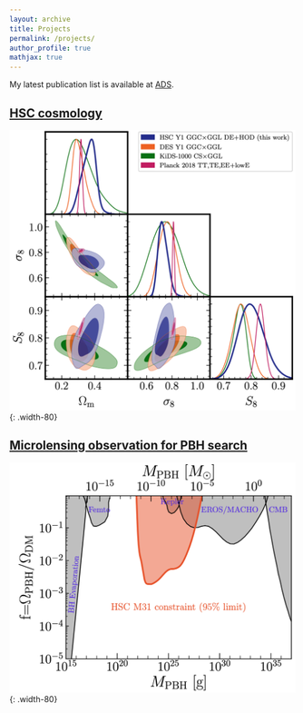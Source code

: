 ```yaml
---
layout: archive
title: Projects
permalink: /projects/
author_profile: true
mathjax: true
---
```


My latest publication list is available at [ADS](<https://ui.adsabs.harvard.edu/search/filter_author_facet_hier_fq_author=AND&filter_author_facet_hier_fq_author=author_facet_hier%3A%221%2FSugiyama%2C%20S%2FSugiyama%2C%20Sunao%22&fq=%7B!type%3Daqp%20v%3D%24fq_author%7D&fq_author=(author_facet_hier%3A%221%2FSugiyama%2C%20S%2FSugiyama%2C%20Sunao%22)&q=pubdate%3A%5B2001-01%20TO%209999-12%5D%20author%3A(%22Sugiyama%2CSunao%22)&sort=date%20desc%2C%20bibcode%20desc&p_=0>).

## [HSC cosmology](/projects/hsc-weaklens)

![hsc-weaklens](/assets/images/hscweaklensy1.jpg){: .width-80}

## [Microlensing observation for PBH search](/projects/microlensing)

![microlensing](/assets/images/microlensing.jpg){: .width-80}
